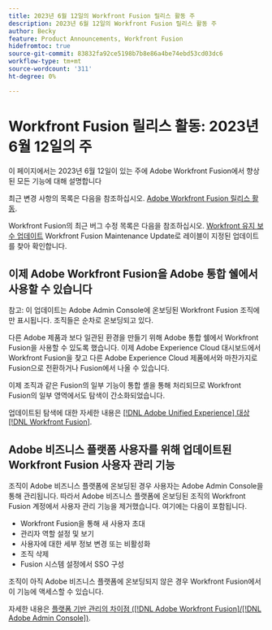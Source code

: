 ```yaml
---
title: 2023년 6월 12일의 Workfront Fusion 릴리스 활동 주
description: 2023년 6월 12일의 Workfront Fusion 릴리스 활동 주
author: Becky
feature: Product Announcements, Workfront Fusion
hidefromtoc: true
source-git-commit: 83832fa92ce5198b7b8e86a4be74ebd53cd03dc6
workflow-type: tm+mt
source-wordcount: '311'
ht-degree: 0%

---
```


# Workfront Fusion 릴리스 활동: 2023년 6월 12일의 주

이 페이지에서는 2023년 6월 12일이 있는 주에 Adobe Workfront Fusion에서 향상된 모든 기능에 대해 설명합니다

최근 변경 사항의 목록은 다음을 참조하십시오. [Adobe Workfront Fusion 릴리스 활동](../../../product-announcements/product-releases/fusion-release-activity/fusion-release-activity.md).

Workfront Fusion의 최근 버그 수정 목록은 다음을 참조하십시오. [Workfront 유지 보수 업데이트](https://experienceleague.adobe.com/docs/workfront-known-issues/releases/current-updates.html) Workfront Fusion Maintenance Update로 레이블이 지정된 업데이트를 찾아 확인합니다.

## 이제 Adobe Workfront Fusion을 Adobe 통합 쉘에서 사용할 수 있습니다

참고: 이 업데이트는 Adobe Admin Console에 온보딩된 Workfront Fusion 조직에만 표시됩니다. 조직들은 순차로 온보딩되고 있다.

다른 Adobe 제품과 보다 일관된 환경을 만들기 위해 Adobe 통합 쉘에서 Workfront Fusion을 사용할 수 있도록 했습니다. 이제 Adobe Experience Cloud 대시보드에서 Workfront Fusion을 찾고 다른 Adobe Experience Cloud 제품에서와 마찬가지로 Fusion으로 전환하거나 Fusion에서 나올 수 있습니다.

이제 조직과 같은 Fusion의 일부 기능이 통합 셸을 통해 처리되므로 Workfront Fusion의 일부 영역에서도 탐색이 간소화되었습니다.

업데이트된 탐색에 대한 자세한 내용은 [[!DNL Adobe Unified Experience] 대상 [!DNL Workfront Fusion]](/help/quicksilver/workfront-fusion/fusion-in-admin-console/fusion-unified-experience.md).

## Adobe 비즈니스 플랫폼 사용자를 위해 업데이트된 Workfront Fusion 사용자 관리 기능

조직이 Adobe 비즈니스 플랫폼에 온보딩된 경우 사용자는 Adobe Admin Console을 통해 관리됩니다. 따라서 Adobe 비즈니스 플랫폼에 온보딩된 조직의 Workfront Fusion 계정에서 사용자 관리 기능을 제거했습니다. 여기에는 다음이 포함됩니다.

* Workfront Fusion을 통해 새 사용자 초대
* 관리자 역할 설정 및 보기
* 사용자에 대한 세부 정보 변경 또는 비활성화
* 조직 삭제
* Fusion 시스템 설정에서 SSO 구성

조직이 아직 Adobe 비즈니스 플랫폼에 온보딩되지 않은 경우 Workfront Fusion에서 이 기능에 액세스할 수 있습니다.

자세한 내용은 [플랫폼 기반 관리의 차이점 ([!DNL Adobe Workfront Fusion]/[!DNL Adobe Admin Console])](/help/quicksilver/workfront-fusion/fusion-in-admin-console/fusion-adobe-admin-console.md).




